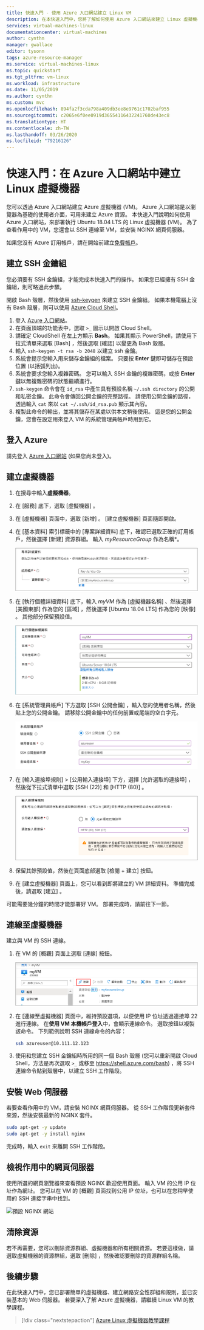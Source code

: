 ```yaml
---
title: 快速入門 - 使用 Azure 入口網站建立 Linux VM
description: 在本快速入門中，您將了解如何使用 Azure 入口網站來建立 Linux 虛擬機器。
services: virtual-machines-linux
documentationcenter: virtual-machines
author: cynthn
manager: gwallace
editor: tysonn
tags: azure-resource-manager
ms.service: virtual-machines-linux
ms.topic: quickstart
ms.tgt_pltfrm: vm-linux
ms.workload: infrastructure
ms.date: 11/05/2019
ms.author: cynthn
ms.custom: mvc
ms.openlocfilehash: 894fa2f3cda798a409db3ee8e9761c1702baf955
ms.sourcegitcommit: c2065e6f0ee0919d36554116432241760de43ec8
ms.translationtype: HT
ms.contentlocale: zh-TW
ms.lasthandoff: 03/26/2020
ms.locfileid: "79216126"
---
```

# <a name="quickstart-create-a-linux-virtual-machine-in-the-azure-portal"></a>快速入門：在 Azure 入口網站中建立 Linux 虛擬機器

您可以透過 Azure 入口網站建立 Azure 虛擬機器 (VM)。 Azure 入口網站是以瀏覽器為基礎的使用者介面，可用來建立 Azure 資源。 本快速入門說明如何使用 Azure 入口網站，來部署執行 Ubuntu 18.04 LTS 的 Linux 虛擬機器 (VM)。 為了查看作用中的 VM，您還會以 SSH 連線至 VM，並安裝 NGINX 網頁伺服器。

如果您沒有 Azure 訂用帳戶，請在開始前建立[免費帳戶](https://azure.microsoft.com/free/?WT.mc_id=A261C142F)。

## <a name="create-ssh-key-pair"></a>建立 SSH 金鑰組

您必須要有 SSH 金鑰組，才能完成本快速入門的操作。 如果您已經擁有 SSH 金鑰組，則可略過此步驟。

開啟 Bash 殼層，然後使用 [ssh-keygen](https://www.ssh.com/ssh/keygen/) 來建立 SSH 金鑰組。 如果本機電腦上沒有 Bash 殼層，則可以使用 [Azure Cloud Shell](https://shell.azure.com/bash)。


1. 登入 [Azure 入口網站](https://portal.azure.com)。
1. 在頁面頂端的功能表中，選取 `>_` 圖示以開啟 Cloud Shell。
1. 請確定 CloudShell 在左上方顯示 **Bash**。 如果其顯示 PowerShell，請使用下拉式清單來選取 [Bash]  ，然後選取 [確認]  以變更為 Bash 殼層。
1. 輸入 `ssh-keygen -t rsa -b 2048` 以建立 ssh 金鑰。 
1. 系統會提示您輸入用來儲存金鑰組的檔案。 只要按 **Enter** 鍵即可儲存在預設位置 (以括弧列出)。 
1. 系統會要求您輸入複雜密碼。 您可以輸入 SSH 金鑰的複雜密碼，或按 **Enter** 鍵以無複雜密碼的狀態繼續進行。
1. `ssh-keygen` 命令會在 `id_rsa` 中產生具有預設名稱 `~/.ssh directory` 的公開和私密金鑰。 此命令會傳回公開金鑰的完整路徑。 請使用公開金鑰的路徑，透過輸入 `cat` 來以 `cat ~/.ssh/id_rsa.pub` 顯示其內容。
1. 複製此命令的輸出，並將其儲存在某處以供本文稍後使用。 這是您的公開金鑰，您會在設定用來登入 VM 的系統管理員帳戶時用到它。

## <a name="sign-in-to-azure"></a>登入 Azure

請先登入 [Azure 入口網站](https://portal.azure.com) (如果您尚未登入)。

## <a name="create-virtual-machine"></a>建立虛擬機器

1. 在搜尋中輸入**虛擬機器**。
1. 在 [服務]  底下，選取 [虛擬機器]  。
1. 在 [虛擬機器]  頁面中，選取 [新增]  。 [建立虛擬機器]  頁面隨即開啟。
1. 在 [基本資料]  索引標籤中的 [專案詳細資料]  底下，確認已選取正確的訂用帳戶，然後選擇 [新建]  資源群組。 輸入 *myResourceGroup* 作為名稱*。 

    ![為您的 VM 建立新的資源群組](./media/quick-create-portal/project-details.png)

1. 在 [執行個體詳細資料]  底下，輸入 *myVM* 作為 [虛擬機器名稱]  、然後選擇 [美國東部]  作為您的 [區域]  ，然後選擇 [Ubuntu 18.04 LTS]  作為您的 [映像]  。 其他部分保留預設值。

    ![執行個體詳細資料區段](./media/quick-create-portal/instance-details.png)

1. 在 [系統管理員帳戶]  下方選取 [SSH 公開金鑰]  ，輸入您的使用者名稱，然後貼上您的公開金鑰。 請移除公開金鑰中的任何前置或尾端的空白字元。

    ![系統管理員帳戶](./media/quick-create-portal/administrator-account.png)

1. 在 [輸入連接埠規則]   > [公用輸入連接埠]  下方，選擇 [允許選取的連接埠]  ，然後從下拉式清單中選取 [SSH (22)]  和 [HTTP (80)]  。 

    ![開啟 RDP 和 HTTP 的連接埠](./media/quick-create-portal/inbound-port-rules.png)

1. 保留其餘預設值，然後在頁面底部選取 [檢閱 + 建立]  按鈕。

1. 在 [建立虛擬機器]  頁面上，您可以看到即將建立的 VM 詳細資料。 準備完成後，請選取 [建立]  。

可能需要幾分鐘的時間才能部署好 VM。 部署完成時，請前往下一節。

    
## <a name="connect-to-virtual-machine"></a>連線至虛擬機器

建立與 VM 的 SSH 連線。

1. 在 VM 的 [概觀] 頁面上選取 [連線]  按鈕。 

    ![入口網站 9](./media/quick-create-portal/portal-quick-start-9.png)

2. 在 [連線至虛擬機器]  頁面中，維持預設選項，以便使用 IP 位址透過連接埠 22 進行連線。 在**使用 VM 本機帳戶登入**中，會顯示連線命令。 選取按鈕以複製該命令。 下列範例說明 SSH 連線命令的內容：

    ```bash
    ssh azureuser@10.111.12.123
    ```

3. 使用和您建立 SSH 金鑰組時所用的同一個 Bash 殼層 (您可以重新開啟 Cloud Shell，方法是再次選取 `>_` 或移至 https://shell.azure.com/bash) ，將 SSH 連線命令貼到殼層中，以建立 SSH 工作階段。

## <a name="install-web-server"></a>安裝 Web 伺服器

若要查看作用中的 VM，請安裝 NGINX 網頁伺服器。 從 SSH 工作階段更新套件來源，然後安裝最新的 NGINX 套件。

```bash
sudo apt-get -y update
sudo apt-get -y install nginx
```

完成時，輸入 `exit` 來離開 SSH 工作階段。


## <a name="view-the-web-server-in-action"></a>檢視作用中的網頁伺服器

使用所選的網頁瀏覽器來查看預設 NGINX 歡迎使用頁面。 輸入 VM 的公用 IP 位址作為網址。 您可以在 VM 的 [概觀] 頁面找到公用 IP 位址，也可以在您稍早使用的 SSH 連接字串中找到。

![預設 NGINX 網站](./media/quick-create-portal/nginx.png)

## <a name="clean-up-resources"></a>清除資源

若不再需要，您可以刪除資源群組、虛擬機器和所有相關資源。 若要這樣做，請選取虛擬機器的資源群組，選取 [刪除]  ，然後確認要刪除的資源群組名稱。

## <a name="next-steps"></a>後續步驟

在此快速入門中，您已部署簡單的虛擬機器、建立網路安全性群組和規則，並已安裝基本的 Web 伺服器。 若要深入了解 Azure 虛擬機器，請繼續 Linux VM 的教學課程。

> [!div class="nextstepaction"]
> [Azure Linux 虛擬機器教學課程](./tutorial-manage-vm.md)
